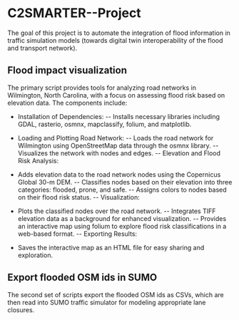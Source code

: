 # C2SMARTER--Project


The goal of this project is to automate the integration of flood information in traffic simulation models (towards digital twin interoperability of the flood and transport network). 

## Flood impact visualization
The primary script provides tools for analyzing road networks in Wilmington, North Carolina, with a focus on assessing flood risk based on elevation data. The components include:

+ Installation of Dependencies:
-- Installs necessary libraries including GDAL, rasterio, osmnx, mapclassify, folium, and matplotlib.
  

+ Loading and Plotting Road Network:
-- Loads the road network for Wilmington using OpenStreetMap data through the osmnx library.
-- Visualizes the network with nodes and edges.
-- Elevation and Flood Risk Analysis:

+ Adds elevation data to the road network nodes using the Copernicus Global 30-m DEM.
-- Classifies nodes based on their elevation into three categories: flooded, prone, and safe.
-- Assigns colors to nodes based on their flood risk status.
-- Visualization:

+ Plots the classified nodes over the road network.
-- Integrates TIFF elevation data as a background for enhanced visualization.
-- Provides an interactive map using folium to explore flood risk classifications in a web-based format.
-- Exporting Results:

+ Saves the interactive map as an HTML file for easy sharing and exploration.

## Export flooded OSM ids in SUMO
The second set of scripts export the flooded OSM ids as CSVs, which are then read into SUMO traffic simulator for modeling appropriate lane closures.
